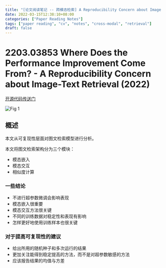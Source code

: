 ```yaml
---
title: "[论文阅读笔记 -- 跨模态检索] A Reproducibility Concern about Image-Text Retrieval (2022)"
date: 2022-03-15T12:38:10+08:00
categories: ["Paper Reading Notes"]
tags: ["paper reading", "cv", "notes", "cross-modal", "retrieval"]
draft: false
---
```


# 2203.03853 Where Does the Performance Improvement Come From? - A Reproducibility Concern about Image-Text Retrieval (2022)

[开源代码传送门](https://github.com/WangFei-2019/Image-text-Retrieval)

![Fig 1](/images/2022/PRN210/1.png)

## 概述

本文从可复现性层面对图文检索模型进行分析。  

本文将图文检索架构分为三个模块：  
+ 模态嵌入
+ 模态交互
+ 相似度计算

### 一些结论
+ 不进行超参数微调会影响表现
+ 模态嵌入很重要
+ 模态交互方法很关键
+ 不同的训练数据对稳定性和表现有影响
+ 怎样更好地使用训练样本也很关键

### 对于提高可复现性的建议
+ 给出所用的随机种子和多次运行的结果
+ 更加关注能得到稳定提高的方法，而不是对超参数敏感的方法
+ 应该报告结果的均值与方差
